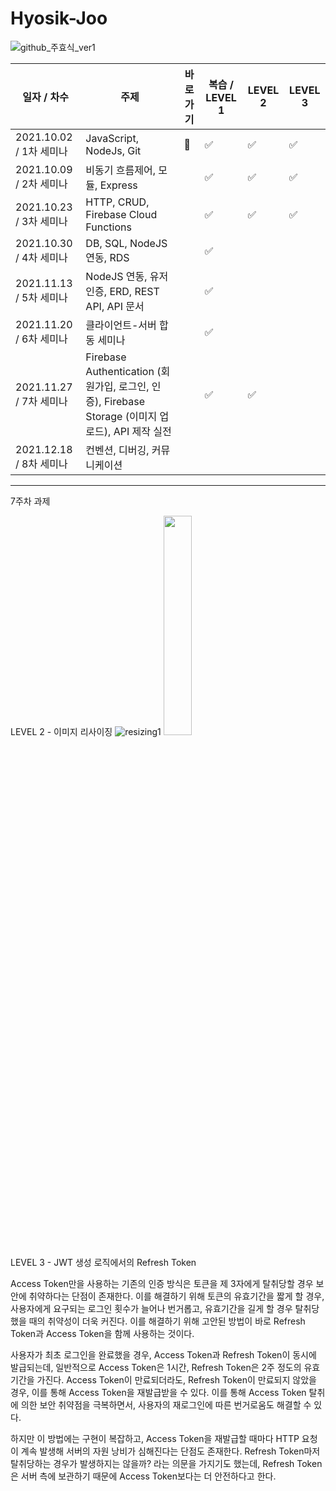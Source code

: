 # Hyosik-Joo

![github_주효식_ver1](https://user-images.githubusercontent.com/29723695/135609765-8aaba93b-0ee2-4198-880f-9c1660581030.png)

| 일자 / 차수             | 주제                                                         | 바로가기 | 복습 / LEVEL 1 | LEVEL 2 | LEVEL 3 |
| ----------------------- | ------------------------------------------------------------ | -------- | -------------- | ------- | ------- |
| 2021.10.02 / 1차 세미나 | JavaScript, NodeJs, Git                                      | 📂        | ✅              | ✅       | ✅       |
| 2021.10.09 / 2차 세미나 | 비동기 흐름제어, 모듈, Express                               |          | ✅              | ✅       | ✅       |
| 2021.10.23 / 3차 세미나 | HTTP, CRUD, Firebase Cloud Functions                         |          | ✅              | ✅       | ✅       |
| 2021.10.30 / 4차 세미나 | DB, SQL, NodeJS 연동, RDS                                    |          | ✅              |         |         |
| 2021.11.13 / 5차 세미나 | NodeJS 연동, 유저 인증, ERD, REST API, API 문서              |          | ✅              |         |         |
| 2021.11.20 / 6차 세미나 | 클라이언트-서버 합동 세미나                                  |          | ✅              |         |         |
| 2021.11.27 / 7차 세미나 | Firebase Authentication (회원가입, 로그인, 인증), Firebase Storage (이미지 업로드), API 제작 실전 |          | ✅              | ✅       |         |
| 2021.12.18 / 8차 세미나 | 컨벤션, 디버깅, 커뮤니케이션                                 |          |                |         |         |



------



7주차 과제

LEVEL 2 - 이미지 리사이징
![resizing1](https://firebasestorage.googleapis.com/v0/b/wesopt29-29f3e.appspot.com/o/resizing1.png?alt=media&token=dae1e456-7bbc-479a-8edd-6168b079bb63)
<img src="https://firebasestorage.googleapis.com/v0/b/wesopt29-29f3e.appspot.com/o/resizing2.png?alt=media&token=dae1e456-7bbc-479a-8edd-6168b079bb63" width="30%" height="30%">

LEVEL 3 - JWT 생성 로직에서의 Refresh Token

Access Token만을 사용하는 기존의 인증 방식은 토큰을 제 3자에게 탈취당할 경우 보안에 취약하다는 단점이 존재한다. 이를 해결하기 위해 토큰의 유효기간을 짧게 할 경우, 사용자에게 요구되는 로그인 횟수가 늘어나 번거롭고, 유효기간을 길게 할 경우 탈취당했을 때의 취약성이 더욱 커진다. 이를 해결하기 위해 고안된 방법이 바로 Refresh Token과 Access Token을 함께 사용하는 것이다.

사용자가 최초 로그인을 완료했을 경우, Access Token과 Refresh Token이 동시에 발급되는데, 일반적으로 Access Token은 1시간, Refresh Token은 2주 정도의 유효 기간을 가진다. Access Token이 만료되더라도, Refresh Token이 만료되지 않았을 경우, 이를 통해 Access Token을 재발급받을 수 있다. 이를 통해 Access Token 탈취에 의한 보안 취약점을 극복하면서, 사용자의 재로그인에 따른 번거로움도 해결할 수 있다.

하지만 이 방법에는 구현이 복잡하고, Access Token을 재발급할 때마다 HTTP 요청이 계속 발생해 서버의 자원 낭비가 심해진다는 단점도 존재한다. Refresh Token마저 탈취당하는 경우가 발생하지는 않을까? 라는 의문을 가지기도 했는데, Refresh Token은 서버 측에 보관하기 때문에 Access Token보다는 더 안전하다고 한다. 
